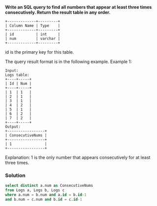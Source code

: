 **Write an SQL query to find all numbers that appear at least three times consecutively. Return the result table in any order.**
```
+-------------+---------+
| Column Name | Type    |
+-------------+---------+
| id          | int     |
| num         | varchar |
+-------------+---------+ 
```
id is the primary key for this table.

The query result format is in the following example.
Example 1:
```
Input: 
Logs table:
+----+-----+
| Id | Num |
+----+-----+
| 1  | 1   |
| 2  | 1   |
| 3  | 1   |
| 4  | 2   |
| 5  | 1   |
| 6  | 2   |
| 7  | 2   |
+----+-----+
Output: 
+-----------------+
| ConsecutiveNums |
+-----------------+
| 1               |
+-----------------+
```
Explanation: 1 is the only number that appears consecutively for at least three times.

### Solution
```sql
select distinct a.num as ConsecutiveNums
from Logs a, Logs b, Logs c
where a.num = b.num and a.id = b.id-1
and b.num = c.num and b.id = c.id-1
```
